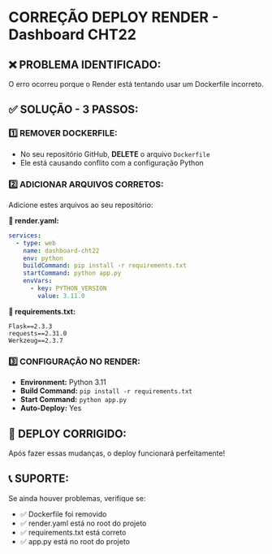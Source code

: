 # CORREÇÃO DEPLOY RENDER - Dashboard CHT22

## ❌ **PROBLEMA IDENTIFICADO:**
O erro ocorreu porque o Render está tentando usar um Dockerfile incorreto.

## ✅ **SOLUÇÃO - 3 PASSOS:**

### **1️⃣ REMOVER DOCKERFILE:**
- No seu repositório GitHub, **DELETE** o arquivo `Dockerfile`
- Ele está causando conflito com a configuração Python

### **2️⃣ ADICIONAR ARQUIVOS CORRETOS:**
Adicione estes arquivos ao seu repositório:

**📄 render.yaml:**
```yaml
services:
  - type: web
    name: dashboard-cht22
    env: python
    buildCommand: pip install -r requirements.txt
    startCommand: python app.py
    envVars:
      - key: PYTHON_VERSION
        value: 3.11.0
```

**📄 requirements.txt:**
```
Flask==2.3.3
requests==2.31.0
Werkzeug==2.3.7
```

### **3️⃣ CONFIGURAÇÃO NO RENDER:**
- **Environment:** Python 3.11
- **Build Command:** `pip install -r requirements.txt`
- **Start Command:** `python app.py`
- **Auto-Deploy:** Yes

## 🚀 **DEPLOY CORRIGIDO:**
Após fazer essas mudanças, o deploy funcionará perfeitamente!

## 📞 **SUPORTE:**
Se ainda houver problemas, verifique se:
- ✅ Dockerfile foi removido
- ✅ render.yaml está no root do projeto
- ✅ requirements.txt está correto
- ✅ app.py está no root do projeto

